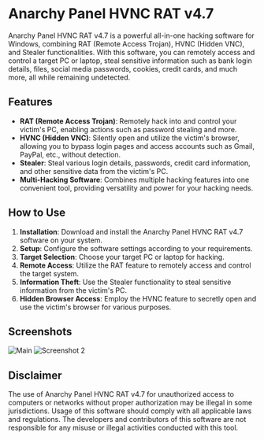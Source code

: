 

# Anarchy Panel HVNC RAT v4.7

Anarchy Panel HVNC RAT v4.7 is a powerful all-in-one hacking software for Windows, combining RAT (Remote Access Trojan), HVNC (Hidden VNC), and Stealer functionalities. With this software, you can remotely access and control a target PC or laptop, steal sensitive information such as bank login details, files, social media passwords, cookies, credit cards, and much more, all while remaining undetected.

## Features

- **RAT (Remote Access Trojan)**: Remotely hack into and control your victim's PC, enabling actions such as password stealing and more.
- **HVNC (Hidden VNC)**: Silently open and utilize the victim's browser, allowing you to bypass login pages and access accounts such as Gmail, PayPal, etc., without detection.
- **Stealer**: Steal various login details, passwords, credit card information, and other sensitive data from the victim's PC.
- **Multi-Hacking Software**: Combines multiple hacking features into one convenient tool, providing versatility and power for your hacking needs.

## How to Use

1. **Installation**: Download and install the Anarchy Panel HVNC RAT v4.7 software on your system.
2. **Setup**: Configure the software settings according to your requirements.
3. **Target Selection**: Choose your target PC or laptop for hacking.
4. **Remote Access**: Utilize the RAT feature to remotely access and control the target system.
5. **Information Theft**: Use the Stealer functionality to steal sensitive information from the victim's PC.
6. **Hidden Browser Access**: Employ the HVNC feature to secretly open and use the victim's browser for various purposes.

## Screenshots

![Main](https://ibb.co/37zN68q)
![Screenshot 2](https://ibb.co/0BbX5SC)


## Disclaimer

The use of Anarchy Panel HVNC RAT v4.7 for unauthorized access to computers or networks without proper authorization may be illegal in some jurisdictions. Usage of this software should comply with all applicable laws and regulations. The developers and contributors of this software are not responsible for any misuse or illegal activities conducted with this tool.



